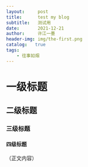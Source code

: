 ```yaml
---
layout:     post
title:      test my blog
subtitle:   测试用
date:       2021-12-21
author:     许江一墨
header-img: img/the-first.png
catalog:   true
tags:
    - 往事如烟
---
```

# 一级标题
## 二级标题
### 三级标题
#### 四级标题
（正文内容）
